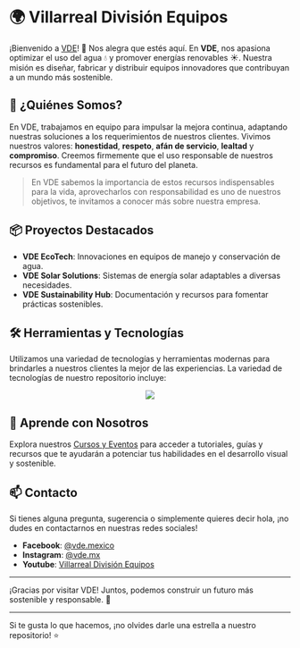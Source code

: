 # 🌍 Villarreal División Equipos

¡Bienvenido a [VDE](https://www.vde.com.mx/ "VDE")! 👋 Nos alegra que estés aquí. En **VDE**, nos apasiona optimizar el uso del agua 💧 y promover energías renovables ☀️. Nuestra misión es diseñar, fabricar y distribuir equipos innovadores que contribuyan a un mundo más sostenible.

## 🚀 ¿Quiénes Somos?

En VDE, trabajamos en equipo para impulsar la mejora continua, adaptando nuestras soluciones a los requerimientos de nuestros clientes. Vivimos nuestros valores: **honestidad**, **respeto**, **afán de servicio**, **lealtad** y **compromiso**. Creemos firmemente que el uso responsable de nuestros recursos es fundamental para el futuro del planeta.

> En VDE sabemos la importancia de estos recursos indispensables para la vida, aprovecharlos con responsabilidad es uno de nuestros objetivos, te invitamos a conocer más sobre nuestra empresa.

## 📦 Proyectos Destacados

- **VDE EcoTech**: Innovaciones en equipos de manejo y conservación de agua.
- **VDE Solar Solutions**: Sistemas de energía solar adaptables a diversas necesidades.
- **VDE Sustainability Hub**: Documentación y recursos para fomentar prácticas sostenibles.

## 🛠️ Herramientas y Tecnologías

Utilizamos una variedad de tecnologías y herramientas modernas para brindarles a nuestros clientes la mejor de las experiencias. La variedad de tecnologías de nuestro repositorio incluye:
<p align="center">
  <a href="https://skillicons.dev">
    <img src="https://skillicons.dev/icons?i=py,php,js,c,ts" />
  </a>
</p>

## 🌱 Aprende con Nosotros

Explora nuestros [Cursos y Eventos](https://www.vde.com.mx/cursos-y-eventos) para acceder a tutoriales, guías y recursos que te ayudarán a potenciar tus habilidades en el desarrollo visual y sostenible.

## 📫 Contacto

Si tienes alguna pregunta, sugerencia o simplemente quieres decir hola, ¡no dudes en contactarnos en nuestras redes sociales!

- **Facebook**: [@vde.mexico](https://www.facebook.com/vde.mexico/)
- **Instagram**: [@vde.mx](https://www.instagram.com/vde.mx/)
- **Youtube**: [Villarreal División Equipos](https://www.youtube.com/channel/UCxcHuluSvCpHELVYnJNFxnA)

---

¡Gracias por visitar VDE! Juntos, podemos construir un futuro más sostenible y responsable. 🌟

---

Si te gusta lo que hacemos, ¡no olvides darle una estrella a nuestro repositorio! ⭐️
